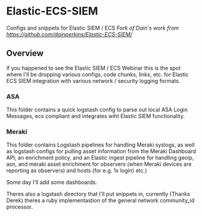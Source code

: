 # Elastic-ECS-SIEM
Configs and snippets for Elastic SIEM / ECS 
_Fork of Dain's work from https://github.com/dainperkins/Elastic-ECS-SIEM/_
## Overview
If you happened to see the Elastic SIEM / ECS Webinar this is the spot where I'll 
be dropping various configs, code chunks, links, etc. for Elastic ECS SIEM integration
with various network / security logging formats.

### ASA
This folder contains a quick logstash config to parse out local ASA Login Messages, ecs
compliant and integrates wiht Elastic SIEM functionality.

### Meraki
This folder contains Logstash pipelines for handling Meraki syslogs, as well as logstash
configs for pulling asset information from the Meraki Dashboard API, an enrichment policy, 
and an Elastic ingest pipeline for handling geoip, asn, and meraki asset enrichment for
observers (when Meraki devices are reporting as observers) and hosts (for e.g. 1x login)
etc.)

Some day I'll add some dashboards.

Theres also a logstash directory that I'll put snippets in, currently (Thanks Derek) theres
a ruby implementastion of the general network community_id processor.
